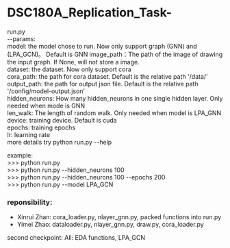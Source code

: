 # DSC180A_Replication_Task-

run.py  
    --params:  
        model: the model chose to run. Now only support graph (GNN) and (LPA_GCN)。 Default is GNN
        image_path：The path of the image of drawing the input graph. If None, will not store a image.  
        dataset: the dataset. Now only support cora  
        cora_path: the path for cora dataset. Default is the relative path '/data/'  
        output_path: the path for output json file. Default is the relative path '/config/model-output.json'  
        hidden_neurons: How many hidden_neurons in one single hidden layer. Only needed when mode is GNN   
        len_walk: The length of random walk. Only needed when model is LPA_GNN   
        device: training device. Default is cuda  
        epochs: training epochs  
        lr: learning rate  
    more details try python run.py --help  
    
example:  
    >>> python run.py  
    >>> python run.py --hidden_neurons 100  
    >>> python run.py --hidden_neurons 100 --epochs 200    
    >>> python run.py --model LPA_GCN
    
 
 ### reponsibility:
 * Xinrui Zhan: cora_loader.py, nlayer_gnn.py, packed functions into run.py
 * Yimei Zhao: dataloader.py, nlayer_gnn.py, draw.py, cora_loader.py
 
 second checkpoint:
 All: EDA functions, LPA_GCN
 ###